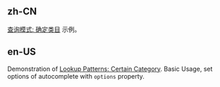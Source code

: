 ## zh-CN

[查询模式: 确定类目](https://ant.design/docs/spec/reaction#lookup-patterns) 示例。

## en-US

Demonstration of [Lookup Patterns: Certain Category](https://ant.design/docs/spec/reaction#lookup-patterns). Basic Usage, set options of autocomplete with `options` property.
